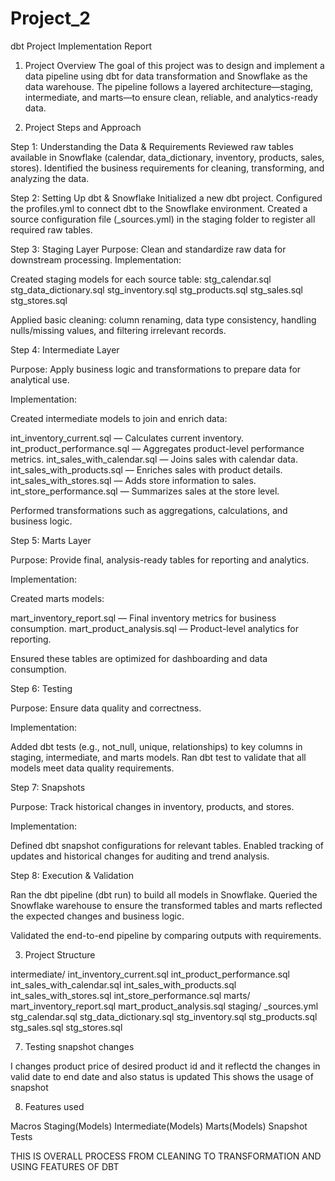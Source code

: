 # Project_2

dbt Project Implementation Report
1. Project Overview
The goal of this project was to design and implement a data pipeline using dbt for data transformation and Snowflake as the data warehouse. The pipeline follows a layered architecture—staging, intermediate, and marts—to ensure clean, reliable, and analytics-ready data.


2. Project Steps and Approach

Step 1: Understanding the Data & Requirements
Reviewed raw tables available in Snowflake (calendar, data_dictionary, inventory, products, sales, stores).
Identified the business requirements for cleaning, transforming, and analyzing the data.

Step 2: Setting Up dbt & Snowflake
Initialized a new dbt project.
Configured the profiles.yml to connect dbt to the Snowflake environment.
Created a source configuration file (_sources.yml) in the staging folder to register all required raw tables.

Step 3: Staging Layer
Purpose: Clean and standardize raw data for downstream processing.
Implementation:

Created staging models for each source table:
stg_calendar.sql
stg_data_dictionary.sql
stg_inventory.sql
stg_products.sql
stg_sales.sql
stg_stores.sql

Applied basic cleaning: column renaming, data type consistency, handling nulls/missing values, and filtering irrelevant records.

Step 4: Intermediate Layer

Purpose: Apply business logic and transformations to prepare data for analytical use.

Implementation:

Created intermediate models to join and enrich data:

int_inventory_current.sql — Calculates current inventory.
int_product_performance.sql — Aggregates product-level performance metrics.
int_sales_with_calendar.sql — Joins sales with calendar data.
int_sales_with_products.sql — Enriches sales with product details.
int_sales_with_stores.sql — Adds store information to sales.
int_store_performance.sql — Summarizes sales at the store level.

Performed transformations such as aggregations, calculations, and business logic.

Step 5: Marts Layer

Purpose: Provide final, analysis-ready tables for reporting and analytics.

Implementation:

Created marts models:

mart_inventory_report.sql — Final inventory metrics for business consumption.
mart_product_analysis.sql — Product-level analytics for reporting.

Ensured these tables are optimized for dashboarding and data consumption.

Step 6: Testing

Purpose: Ensure data quality and correctness.

Implementation:

Added dbt tests (e.g., not_null, unique, relationships) to key columns in staging, intermediate, and marts models.
Ran dbt test to validate that all models meet data quality requirements.

Step 7: Snapshots

Purpose: Track historical changes in inventory, products, and stores.

Implementation:

Defined dbt snapshot configurations for relevant tables.
Enabled tracking of updates and historical changes for auditing and trend analysis.

Step 8: Execution & Validation

Ran the dbt pipeline (dbt run) to build all models in Snowflake.
Queried the Snowflake warehouse to ensure the transformed tables and marts reflected the expected changes and business logic.

Validated the end-to-end pipeline by comparing outputs with requirements.

3. Project Structure

intermediate/
    int_inventory_current.sql
    int_product_performance.sql
    int_sales_with_calendar.sql
    int_sales_with_products.sql
    int_sales_with_stores.sql
    int_store_performance.sql
marts/
    mart_inventory_report.sql
    mart_product_analysis.sql
staging/
    _sources.yml
    stg_calendar.sql
    stg_data_dictionary.sql
    stg_inventory.sql
    stg_products.sql
    stg_sales.sql
    stg_stores.sql

7. Testing snapshot changes 

I changes product price of desired product id and it reflectd the changes in valid date to end date and also status is updated 
This shows the usage of snapshot

8. Features used 

Macros
Staging(Models)
Intermediate(Models)
Marts(Models)
Snapshot
Tests

THIS IS OVERALL PROCESS FROM CLEANING TO TRANSFORMATION AND USING FEATURES OF DBT
